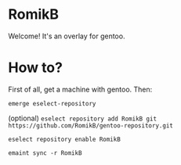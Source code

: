 # RomikB

Welcome! It's an overlay for gentoo.

# How to?

First of all, get a machine with gentoo. Then:

`emerge eselect-repository`

(optional) `eselect repository add RomikB git https://github.com/RomikB/gentoo-repository.git`

`eselect repository enable RomikB`

`emaint sync -r RomikB`
